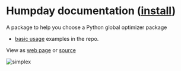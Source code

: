 # Humpday documentation ([install](https://github.com/microprediction/humpday/blob/main/INSTALL.md))

A package to help you choose a Python global optimizer package

- [basic usage](https://github.com/microprediction/humpday/tree/main/examples/basic_usage) examples in the repo.



View as [web page](https://microprediction.github.io/humpday/) or [source](https://github.com/microprediction/humpday/blob/main/docs/README.md)



![simplex](/humpday/assets/images/simplex_map.png)
